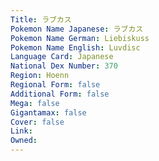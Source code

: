 ```yaml
---
﻿Title: ラブカス
Pokemon Name Japanese: ラブカス
Pokemon Name German: Liebiskuss
Pokemon Name English: Luvdisc
Language Card: Japanese
National Dex Number: 370
Region: Hoenn
Regional Form: false
Additional Form: false
Mega: false
Gigantamax: false
Cover: false
Link: 
Owned: 
---
```

